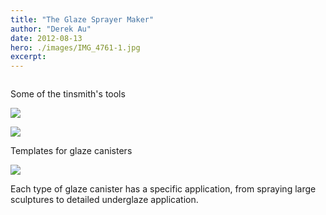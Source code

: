 ```yaml
---
title: "The Glaze Sprayer Maker"
author: "Derek Au"
date: 2012-08-13
hero: ./images/IMG_4761-1.jpg
excerpt: 
---
```


![]()

Some of the tinsmith's tools

![](./images/IMG_4769.jpg)

![](./images/IMG_4804.jpg)

Templates for glaze canisters

![](./images/IMG_4822-2.jpg)

Each type of glaze canister has a specific application, from spraying large sculptures to detailed underglaze application.
